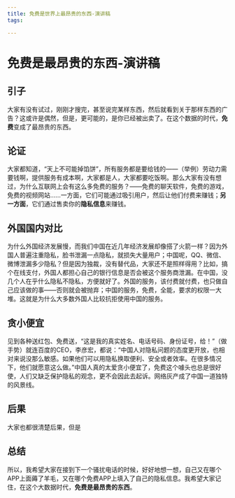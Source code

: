 ```yaml
---
title: 免费是世界上最昂贵的东西-演讲稿
tags:

---
```

# 免费是最昂贵的东西-演讲稿

## 引子
大家有没有试过，刚刚才搜完，甚至说完某样东西，然后就看到关于那样东西的广告？这或许是偶然，但是，更可能的，是你已经被出卖了。在这个数据的时代，**免费**变成了最昂贵的东西。

## 论证

大家都知道，“天上不可能掉馅饼”，所有服务都是要给钱的——（举例）劳动力需要钱啊，提供服务有成本啊，大家都是人，大家都要吃饭啊。那么大家有没有想过，为什么互联网上会有这么多免费的服务？——免费的聊天软件，免费的游戏，免费的视频网站……一方面，它们可能通过吸引用户，然后让他们付费来赚钱；**另一方面**，它们通过售卖你的**隐私信息**来赚钱。

## 外国国内对比

为什么外国经济发展慢，而我们中国在近几年经济发展却像搭了火箭一样？因为外国人普遍注重隐私，脸书泄漏一点隐私，就损失大量用户；中国呢，QQ、微信、微博泄漏多少隐私？但是因为独裁，没有替代品，大家还不是照样得用？比如，搞个在线支付，外国人都担心自己的银行信息是否会被这个服务商泄漏。在中国，没几个人在乎什么隐私不隐私，方便就好了。外国的服务，该付费就付费，也只做自己应该做的事——否则就会被抛弃；中国的服务，免费，全能，要求的权限一大堆。这就是为什么大多数外国人比较抗拒使用中国的服务。

## 贪小便宜

见到各种送红包、免费送，“这是我的真实姓名、电话号码、身份证号，给！”（做手势）就连百度的CEO，李彦宏，都说：“中国人对隐私问题的态度更开放，也相对来说没那么敏感。如果他们可以用隐私换取便利、安全或者效率。在很多情况下，他们就愿意这么做。”中国人真的太爱贪小便宜了，免费这个噱头也总是很好使，人们又缺乏保护隐私的观念，更不会因此去起诉。网络灰产成了中国一道独特的风景线。

## 后果

大家也都很清楚后果，但是

## 总结

所以，我希望大家在接到下一个骚扰电话的时候，好好地想一想，自己又在哪个APP上面薅了羊毛，又在哪个免费APP上填入了自己的隐私信息。我希望大家记住，在这个大数据时代，**免费是最昂贵的东西**。















































<!--stackedit_data:
eyJoaXN0b3J5IjpbLTkyMjk4MTI5MSwtMTE5NTY5MTI1MCwtMT
U4Mzg5NzE3Ml19
-->